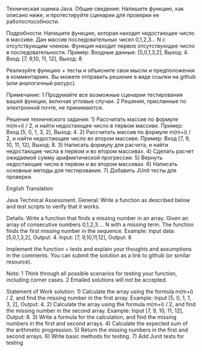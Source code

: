 Техническая оценка Java. Общие сведения: Напишите функцию, как описано ниже, и протестируйте сценарии для проверки ее работоспособности.

Подробности: Напишите функцию, которая находит недостающее число в массиве. Дан массив последовательных чисел 0,1,2,3... N с отсутствующим членом. Функция находит первое отсутствующее число в последовательности. Пример: Входные данные: [5,0,1,3,2], Выход: 4. Вход: [7, 9,10, 11, 12], Выход: 8

Реализуйте функцию + тесты и объясните свои мысли и предположения в комментариях. Вы можете отправить решение в виде ссылки на github (или аналогичный ресурс).

Примечание: 1 Продумайте все возможные сценарии тестирования вашей функции, включая угловые случаи. 2 Решения, присланные по электронной почте, не принимаются.

Решение технического задания: 1) Рассчитать массив по формуле m(m+i) / 2, и найти недостающее число в первом массиве. Пример: Вход [5, 0, 1, 3, 2], Выход: 4. 2) Рассчитать массив по формуле m(m+i) / 2, и найти недостающее число во втором массиве. Пример: Вход [7, 9, 10, 11, 12], Выход: 8. 3) Написать формулу для расчета, и найти недостающие числа в первом и во втором массивах. 4) Сделать расчет ожидаемой сумму арифметической прогрессии. 5) Вернуть недостающие числа в первом и во втором массивах. 6) Написать основные методы для тестирования. 7) Добавить JUnit тесты для проверки.


English Translation

Java Technical Assessment. General: Write a function as described below and test scripts to verify that it works.

Details: Write a function that finds a missing number in an array. Given an array of consecutive numbers 0,1,2,3.... N with a missing term. The function finds the first missing number in the sequence. Example: Input data: [5,0,1,3,2], Output: 4. Input: [7, 9,10,11,12], Output: 8

Implement the function + tests and explain your thoughts and assumptions in the comments. You can submit the solution as a link to github (or similar resource).

Note: 1 Think through all possible scenarios for testing your function, including corner cases. 2 Emailed solutions will not be accepted.

Statement of Work solution: 1) Calculate the array using the formula m(m+i) / 2, and find the missing number in the first array. Example: Input [5, 0, 1, 1, 3, 2], Output: 4. 2) Calculate the array using the formula m(m+i) / 2, and find the missing number in the second array. Example: Input [7, 9, 10, 11, 12], Output: 8. 3) Write a formula for the calculation, and find the missing numbers in the first and second arrays. 4) Calculate the expected sum of the arithmetic progression. 5) Return the missing numbers in the first and second arrays. 6) Write basic methods for testing. 7) Add Junit tests for testing